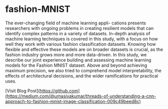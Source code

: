 # fashion-MNIST

The ever-changing field of machine learning appli- cations presents researchers with ongoing problems in creating resilient models that can identify complex patterns in a variety of datasets. In-depth analysis of machine learning techniques is covered in this study, with a focus on how well they work with various fashion classification datasets. Knowing how flexible and effective these models are on broader datasets is crucial, as the fashion industry grows more and more data-driven. In this study, we describe our joint experience building and assessing machine learning models for the Fashion MNIST dataset. Above and beyond achieving maximum precision, we also tried to comprehend model interpretability, the effects of architectural decisions, and the wider ramifications for practical uses.

[Visit Blog Post](https://github.com](https://medium.com/@umasivakumar/threads-of-understanding-a-cnn-approach-to-fashion-mnist-image-classification-009c49beed8c)
